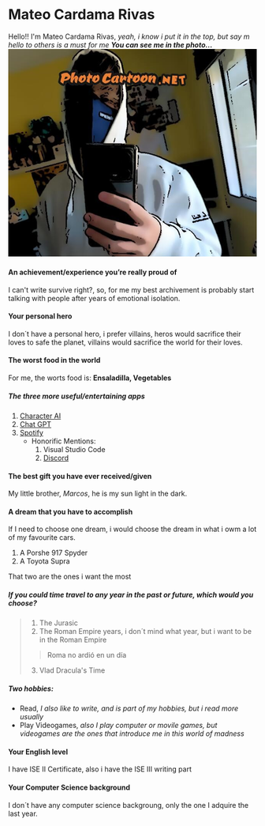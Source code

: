# Mateo Cardama Rivas
Hello!!
I'm Mateo Cardama Rivas, *yeah, i know i put it in the top, but say m hello to others is a must for me*
***You can see me in the photo...***
![Mateo](./kartoon.jpg)
#### An achievement/experience you’re really proud of
I can't write survive right?, so, for me my best archivement is probably start talking with people after years of emotional isolation.

#### Your personal hero
I don´t have a personal hero, i prefer villains, heros would sacrifice their loves to safe the planet, villains would sacrifice the world for their loves.

#### The worst food in the world
For me, the worts food is: **Ensaladilla, Vegetables**

##### The three more useful/entertaining apps
1. [Character AI](https://character.ai/)
1. [Chat GPT](https://openai.com/chatgpt/)
1. [Spotify](https://open.spotify.com/intl-es)
   + Honorific Mentions:
     1. Visual Studio Code  
     2. [Discord](https://discord.com/)
#### The best gift you have ever received/given
My little brother, *Marcos*, he is my sun light in the dark.

#### A dream that you have to accomplish
If I need to choose one dream, i would choose the dream in what i owm a lot of my favourite cars.
1. A Porshe 917 Spyder
2. A Toyota Supra

That two are the ones i want the most

##### If you could time travel to any year in the past or future, which would you choose?
>1. The Jurasic
>2. The Roman Empire years, i don´t mind what year, but i want to be in the Roman Empire
>>Roma no ardió en un día
>3. Vlad Dracula's Time

##### Two hobbies:
+ Read, *I also like to write, and is part of my hobbies, but i read more usually*
+  Play Videogames, *also I play computer or movile games, but videogames are the ones that introduce me in this world of madness*

#### Your English level
I have ISE II Certificate, also i have the ISE III writing part

#### Your Computer Science background
I don´t have any computer science backgroung, only the one I adquire the last year.